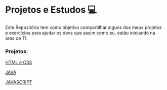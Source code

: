# Projetos e Estudos   :computer:
Este Repositório tem como objetivo compartilhar alguns dos meus projetos e exercícios para ajudar os devs que assim como eu, estão iniciando na área de TI.

### Projetos:

[HTML e CSS](https://github.com/esdrasgomes/projetos-e-estudos/tree/main/css)

[JAVA](https://github.com/esdrasgomes/projetos-e-estudos/tree/main/java)

[JAVASCRIPT](https://github.com/esdrasgomes/projetos-e-estudos/tree/main/javascript)
